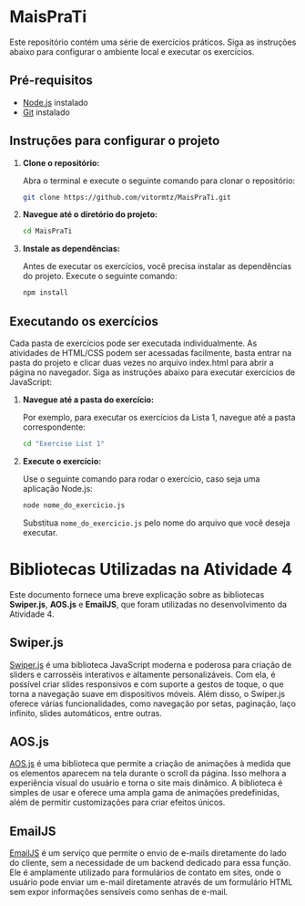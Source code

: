 
# MaisPraTi

Este repositório contém uma série de exercícios práticos. Siga as instruções abaixo para configurar o ambiente local e executar os exercícios.

## Pré-requisitos

- [Node.js](https://nodejs.org/en/) instalado
- [Git](https://git-scm.com/) instalado

## Instruções para configurar o projeto

1. **Clone o repositório:**

   Abra o terminal e execute o seguinte comando para clonar o repositório:

   ```bash
   git clone https://github.com/vitormtz/MaisPraTi.git
   ```

2. **Navegue até o diretório do projeto:**

   ```bash
   cd MaisPraTi
   ```

3. **Instale as dependências:**

   Antes de executar os exercícios, você precisa instalar as dependências do projeto. Execute o seguinte comando:

   ```bash
   npm install
   ```
   
## Executando os exercícios

Cada pasta de exercícios pode ser executada individualmente. As atividades de HTML/CSS podem ser acessadas facilmente, basta entrar na pasta do projeto e clicar duas vezes no arquivo index.html para abrir a página no navegador. Siga as instruções abaixo para executar exercícios de JavaScript:

1. **Navegue até a pasta do exercício:**

   Por exemplo, para executar os exercícios da Lista 1, navegue até a pasta correspondente:

   ```bash
   cd "Exercise List 1"
   ```

2. **Execute o exercício:**

   Use o seguinte comando para rodar o exercício, caso seja uma aplicação Node.js:

   ```bash
   node nome_do_exercicio.js
   ```

   Substitua `nome_do_exercicio.js` pelo nome do arquivo que você deseja executar.

# Bibliotecas Utilizadas na Atividade 4

Este documento fornece uma breve explicação sobre as bibliotecas **Swiper.js**, **AOS.js** e **EmailJS**, que foram utilizadas no desenvolvimento da Atividade 4.

## Swiper.js

[Swiper.js](https://swiperjs.com/) é uma biblioteca JavaScript moderna e poderosa para criação de sliders e carrosséis interativos e altamente personalizáveis. Com ela, é possível criar slides responsivos e com suporte a gestos de toque, o que torna a navegação suave em dispositivos móveis. Além disso, o Swiper.js oferece várias funcionalidades, como navegação por setas, paginação, laço infinito, slides automáticos, entre outras.

## AOS.js

[AOS.js](https://michalsnik.github.io/aos/) é uma biblioteca que permite a criação de animações à medida que os elementos aparecem na tela durante o scroll da página. Isso melhora a experiência visual do usuário e torna o site mais dinâmico. A biblioteca é simples de usar e oferece uma ampla gama de animações predefinidas, além de permitir customizações para criar efeitos únicos.

## EmailJS

[EmailJS](https://www.emailjs.com/) é um serviço que permite o envio de e-mails diretamente do lado do cliente, sem a necessidade de um backend dedicado para essa função. Ele é amplamente utilizado para formulários de contato em sites, onde o usuário pode enviar um e-mail diretamente através de um formulário HTML sem expor informações sensíveis como senhas de e-mail.